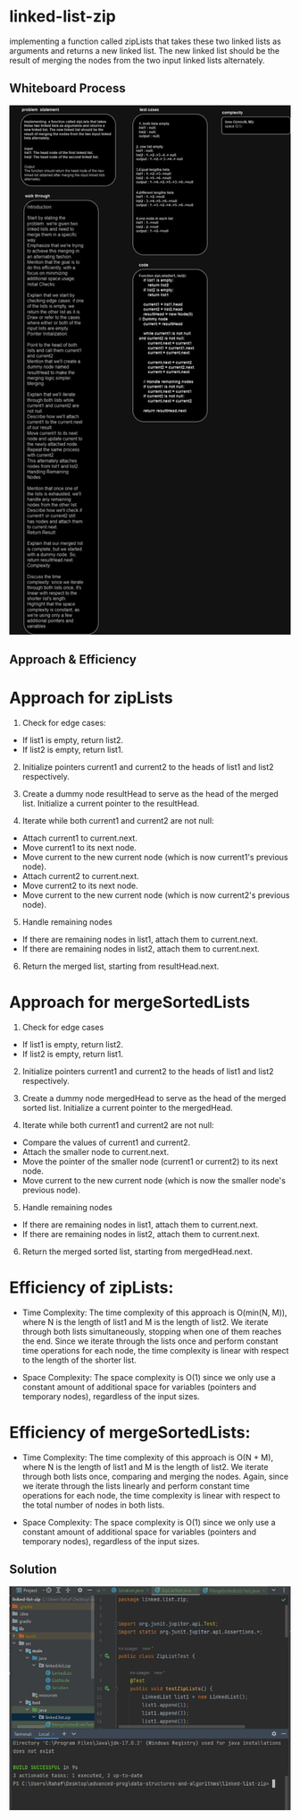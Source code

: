 # linked-list-zip


implementing a function called zipLists that takes these two linked lists as arguments and returns a new linked list. 
The new linked list should be the result of merging the nodes from the two input linked lists alternately.

## Whiteboard Process
![cc9.drawio.png](cc9.drawio.png)

## Approach & Efficiency
# Approach for zipLists

1. Check for edge cases:
- If list1 is empty, return list2.
- If list2 is empty, return list1.

2. Initialize pointers current1 and current2 to the heads of list1 and list2 respectively.

3. Create a dummy node resultHead to serve as the head of the merged list. Initialize a current pointer to the resultHead.

4. Iterate while both current1 and current2 are not null:

- Attach current1 to current.next.
- Move current1 to its next node. 
- Move current to the new current node (which is now current1's previous node).
- Attach current2 to current.next.
- Move current2 to its next node.
- Move current to the new current node (which is now current2's previous node).

5. Handle remaining nodes

- If there are remaining nodes in list1, attach them to current.next.
- If there are remaining nodes in list2, attach them to current.next.

6. Return the merged list, starting from resultHead.next.

# Approach for mergeSortedLists

1. Check for edge cases

- If list1 is empty, return list2.
- If list2 is empty, return list1.

2. Initialize pointers current1 and current2 to the heads of list1 and list2 respectively.

3. Create a dummy node mergedHead to serve as the head of the merged sorted list. Initialize a current pointer to the mergedHead.

4. Iterate while both current1 and current2 are not null:

- Compare the values of current1 and current2.
- Attach the smaller node to current.next.
- Move the pointer of the smaller node (current1 or current2) to its next node.
- Move current to the new current node (which is now the smaller node's previous node).

5. Handle remaining nodes

- If there are remaining nodes in list1, attach them to current.next.
- If there are remaining nodes in list2, attach them to current.next.

6. Return the merged sorted list, starting from mergedHead.next.


# Efficiency of zipLists:
- Time Complexity: The time complexity of this approach is O(min(N, M)), where N is the length of list1 and M is the length of list2. We iterate through both lists simultaneously, stopping when one of them reaches the end. Since we iterate through the lists once and perform constant time operations for each node, the time complexity is linear with respect to the length of the shorter list.

- Space Complexity: The space complexity is O(1) since we only use a constant amount of additional space for variables (pointers and temporary nodes), regardless of the input sizes.

# Efficiency of mergeSortedLists:
- Time Complexity: The time complexity of this approach is O(N + M), where N is the length of list1 and M is the length of list2. We iterate through both lists once, comparing and merging the nodes. Again, since we iterate through the lists linearly and perform constant time operations for each node, the time complexity is linear with respect to the total number of nodes in both lists.

- Space Complexity: The space complexity is O(1) since we only use a constant amount of additional space for variables (pointers and temporary nodes), regardless of the input sizes.



## Solution
![cc9 testing build.JPG](cc9%20testing%20build.JPG)